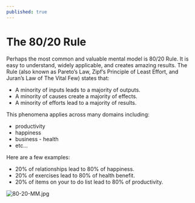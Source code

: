 ```yaml
---
published: true
---
```

# The 80/20 Rule

Perhaps the most common and valuable mental model is 80/20 Rule. It is easy to understand, widely applicable, and creates amazing results.  The Rule (also known as Pareto’s Law, Zipf’s Principle of Least Effort, and Juran’s Law of The Vital Few) states that:

- A minority of inputs leads to a majority of outputs.
- A minority of causes create a majority of effects.
- A minority of efforts lead to a majority of results.

This phenomena applies across many domains including:
- productivity
- happiness 
- business - health
- etc...

Here are a few examples:

- 20% of relationships lead to 80% of happiness.
- 20% of exercises lead to 80% of health benefit.
- 20% of items on your to do list lead to 80% of productivity.

![80-20-MM.jpg]({{site.baseurl}}/assets/img/80-20-MM.jpg)
